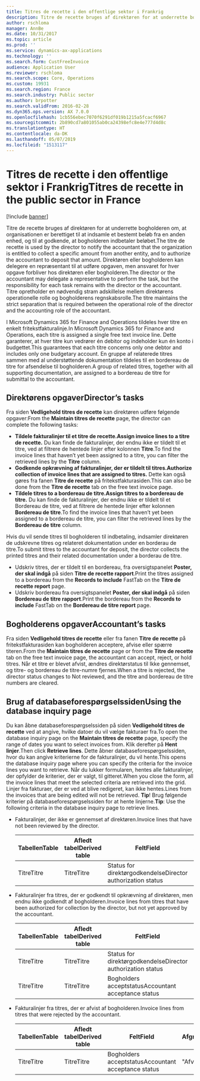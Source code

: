 ```yaml
---
title: Titres de recette i den offentlige sektor i Frankrig
description: Titre de recette bruges af direktøren for at underrette bogholderen om, at organisationen er berettiget til at indsamle et bestemt beløb fra en anden enhed, og til at godkende, at bogholderen indbetaler beløbet. Direktøren eller bogholderen kan delegere en repræsentant til at udføre opgaven, men ansvaret for hver opgave forbliver hos direktøren eller bogholderen. Titre opretholder en nødvendig stram adskillelse mellem direktørens operationelle rolle og bogholderens regnskabsrolle.
author: rschloma
manager: AnnBe
ms.date: 10/31/2017
ms.topic: article
ms.prod: ''
ms.service: dynamics-ax-applications
ms.technology: ''
ms.search.form: CustFreeInvoice
audience: Application User
ms.reviewer: rschloma
ms.search.scope: Core, Operations
ms.custom: 19931
ms.search.region: France
ms.search.industry: Public sector
ms.author: brpotter
ms.search.validFrom: 2016-02-28
ms.dyn365.ops.version: AX 7.0.0
ms.openlocfilehash: 1cb556ebec7070f6291df019b1215a5fcacf6967
ms.sourcegitcommit: 2b890cd7a801055ab0ca24398efc8e4e777d4d8c
ms.translationtype: HT
ms.contentlocale: da-DK
ms.lasthandoff: 05/07/2019
ms.locfileid: "1513117"
---
```

# <a name="titres-de-recette-in-the-public-sector-in-france"></a><span data-ttu-id="a3187-105">Titres de recette i den offentlige sektor i Frankrig</span><span class="sxs-lookup"><span data-stu-id="a3187-105">Titres de recette in the public sector in France</span></span>

[!include [banner](../includes/banner.md)]

<span data-ttu-id="a3187-106">Titre de recette bruges af direktøren for at underrette bogholderen om, at organisationen er berettiget til at indsamle et bestemt beløb fra en anden enhed, og til at godkende, at bogholderen indbetaler beløbet.</span><span class="sxs-lookup"><span data-stu-id="a3187-106">The titre de recette is used by the director to notify the accountant that the organization is entitled to collect a specific amount from another entity, and to authorize the accountant to deposit that amount.</span></span> <span data-ttu-id="a3187-107">Direktøren eller bogholderen kan delegere en repræsentant til at udføre opgaven, men ansvaret for hver opgave forbliver hos direktøren eller bogholderen.</span><span class="sxs-lookup"><span data-stu-id="a3187-107">The director or the accountant may delegate a representative to perform the task, but the responsibility for each task remains with the director or the accountant.</span></span> <span data-ttu-id="a3187-108">Titre opretholder en nødvendig stram adskillelse mellem direktørens operationelle rolle og bogholderens regnskabsrolle.</span><span class="sxs-lookup"><span data-stu-id="a3187-108">The titre maintains the strict separation that is required between the operational role of the director and the accounting role of the accountant.</span></span>

<span data-ttu-id="a3187-109">I Microsoft Dynamics 365 for Finance and Operations tildeles hver titre en enkelt fritekstfakturalinje.</span><span class="sxs-lookup"><span data-stu-id="a3187-109">In Microsoft Dynamics 365 for Finance and Operations, each titre is assigned a single free text invoice line.</span></span> <span data-ttu-id="a3187-110">Dette garanterer, at hver titre kun vedrører én debitor og indeholder kun én konto i budgettet.</span><span class="sxs-lookup"><span data-stu-id="a3187-110">This guarantees that each titre concerns only one debtor and includes only one budgetary account.</span></span> <span data-ttu-id="a3187-111">En gruppe af relaterede titres sammen med al understøttende dokumentation tildeles til en bordereau de titre for afsendelse til bogholderen.</span><span class="sxs-lookup"><span data-stu-id="a3187-111">A group of related titres, together with all supporting documentation, are assigned to a bordereau de titre for submittal to the accountant.</span></span>

## <a name="directors-tasks"></a><span data-ttu-id="a3187-112">Direktørens opgaver</span><span class="sxs-lookup"><span data-stu-id="a3187-112">Director’s tasks</span></span>
<span data-ttu-id="a3187-113">Fra siden **Vedligehold titres de recette** kan direktøren udføre følgende opgaver:</span><span class="sxs-lookup"><span data-stu-id="a3187-113">From the **Maintain titres de recette** page, the director can complete the following tasks:</span></span>

-   <span data-ttu-id="a3187-114">**Tildele fakturalinjer til et titre de recette.**</span><span class="sxs-lookup"><span data-stu-id="a3187-114">**Assign invoice lines to a titre de recette.**</span></span> <span data-ttu-id="a3187-115">Du kan finde de fakturalinjer, der endnu ikke er tildelt til et titre, ved at filtrere de hentede linjer efter kolonnen **Titre**.</span><span class="sxs-lookup"><span data-stu-id="a3187-115">To find the invoice lines that haven’t yet been assigned to a titre, you can filter the retrieved lines by the **Titre** column.</span></span>
-   <span data-ttu-id="a3187-116">**Godkende opkrævning af fakturalinjer, der er tildelt til titres.**</span><span class="sxs-lookup"><span data-stu-id="a3187-116">**Authorize collection of invoice lines that are assigned to titres.**</span></span> <span data-ttu-id="a3187-117">Dette kan også gøres fra fanen **Titre de recette** på fritekstfakturasiden.</span><span class="sxs-lookup"><span data-stu-id="a3187-117">This can also be done from the **Titre de recette** tab on the free text invoice page.</span></span>
-   <span data-ttu-id="a3187-118">**Tildele titres to a bordereau de titre.**</span><span class="sxs-lookup"><span data-stu-id="a3187-118">**Assign titres to a bordereau de titre.**</span></span> <span data-ttu-id="a3187-119">Du kan finde de fakturalinjer, der endnu ikke er tildelt til et Bordereau de titre, ved at filtrere de hentede linjer efter kolonnen **Bordereau de titre**.</span><span class="sxs-lookup"><span data-stu-id="a3187-119">To find the invoice lines that haven’t yet been assigned to a bordereau de titre, you can filter the retrieved lines by the **Bordereau de titre** column.</span></span>

<span data-ttu-id="a3187-120">Hvis du vil sende titres til bogholderen til indbetaling, indsamler direktøren de udskrevne titres og relateret dokumentation under en borderau de titre.</span><span class="sxs-lookup"><span data-stu-id="a3187-120">To submit titres to the accountant for deposit, the director collects the printed titres and their related documentation under a borderau de titre.</span></span>

-   <span data-ttu-id="a3187-121">Udskriv titres, der er tildelt til en bordereau, fra oversigtspanelet **Poster, der skal indgå** på siden **Titre de recette rapport**.</span><span class="sxs-lookup"><span data-stu-id="a3187-121">Print the titres assigned to a bordereau from the **Records to include** FastTab on the **Titre de recette report** page.</span></span>
-   <span data-ttu-id="a3187-122">Udskriv bordereau fra oversigtspanelet **Poster, der skal indgå** på siden **Bordereau de titre rapport**.</span><span class="sxs-lookup"><span data-stu-id="a3187-122">Print the bordereau from the **Records to include** FastTab on the **Bordereau de titre report** page.</span></span>

## <a name="accountants-tasks"></a><span data-ttu-id="a3187-123">Bogholderens opgaver</span><span class="sxs-lookup"><span data-stu-id="a3187-123">Accountant’s tasks</span></span>
<span data-ttu-id="a3187-124">Fra siden **Vedligehold titres de recette** eller fra fanen **Titre de recette** på fritekstfakturasiden kan bogholderen acceptere, afvise eller spærre titeren.</span><span class="sxs-lookup"><span data-stu-id="a3187-124">From the **Maintain titres de recette** page or from the **Titre de recette** tab on the free text invoice page, the accountant can accept, reject, or hold titres.</span></span> <span data-ttu-id="a3187-125">Når et titre er blevet afvist, ændres direktørstatus til Ikke gennemset, og titre- og bordereau de titre-numre fjernes.</span><span class="sxs-lookup"><span data-stu-id="a3187-125">When a titre is rejected, the director status changes to Not reviewed, and the titre and bordereau de titre numbers are cleared.</span></span>

## <a name="using-the-database-inquiry-page"></a><span data-ttu-id="a3187-126">Brug af databaseforespørgselssiden</span><span class="sxs-lookup"><span data-stu-id="a3187-126">Using the database inquiry page</span></span>
<span data-ttu-id="a3187-127">Du kan åbne databaseforespørgselssiden på siden **Vedligehold titres de recette** ved at angive, hvilke datoer du vil vælge fakturaer fra.</span><span class="sxs-lookup"><span data-stu-id="a3187-127">To open the database inquiry page on the **Maintain titres de recette** page, specify the range of dates you want to select invoices from.</span></span> <span data-ttu-id="a3187-128">Klik derefter på **Hent linjer**.</span><span class="sxs-lookup"><span data-stu-id="a3187-128">Then click **Retrieve lines**.</span></span> <span data-ttu-id="a3187-129">Dette åbner databaseforespørgselssiden, hvor du kan angive kriterierne for de fakturalinjer, du vil hente.</span><span class="sxs-lookup"><span data-stu-id="a3187-129">This opens the database inquiry page where you can specify the criteria for the invoice lines you want to retrieve.</span></span> <span data-ttu-id="a3187-130">Når du lukker formularen, hentes alle fakturalinjer, der opfylder de kriterier, der er valgt, til gitteret.</span><span class="sxs-lookup"><span data-stu-id="a3187-130">When you close the form, all the invoice lines that meet the selected criteria are retrieved into the grid.</span></span> <span data-ttu-id="a3187-131">Linjer fra fakturaer, der er ved at blive redigeret, kan ikke hentes.</span><span class="sxs-lookup"><span data-stu-id="a3187-131">Lines from the invoices that are being edited will not be retrieved.</span></span> <span data-ttu-id="a3187-132">**Tip**! Brug følgende kriterier på databaseforespørgselssiden for at hente linjerne.</span><span class="sxs-lookup"><span data-stu-id="a3187-132">**Tip**: Use the following criteria in the database inquiry page to retrieve lines.</span></span>

- <span data-ttu-id="a3187-133">Fakturalinjer, der ikke er gennemset af direktøren.</span><span class="sxs-lookup"><span data-stu-id="a3187-133">Invoice lines that have not been reviewed by the director.</span></span>

  | <span data-ttu-id="a3187-134">Tabellen</span><span class="sxs-lookup"><span data-stu-id="a3187-134">Table</span></span> | <span data-ttu-id="a3187-135">Afledt tabel</span><span class="sxs-lookup"><span data-stu-id="a3187-135">Derived table</span></span> |             <span data-ttu-id="a3187-136">Felt</span><span class="sxs-lookup"><span data-stu-id="a3187-136">Field</span></span>             |    <span data-ttu-id="a3187-137">Afgrænsning</span><span class="sxs-lookup"><span data-stu-id="a3187-137">Criteria</span></span>    |
  |-------|---------------|-------------------------------|----------------|
  | <span data-ttu-id="a3187-138">Titre</span><span class="sxs-lookup"><span data-stu-id="a3187-138">Titre</span></span> |     <span data-ttu-id="a3187-139">Titre</span><span class="sxs-lookup"><span data-stu-id="a3187-139">Titre</span></span>     | <span data-ttu-id="a3187-140">Status for direktørgodkendelse</span><span class="sxs-lookup"><span data-stu-id="a3187-140">Director authorization status</span></span> | <span data-ttu-id="a3187-141">"Ikke gennemset"</span><span class="sxs-lookup"><span data-stu-id="a3187-141">"Not reviewed"</span></span> |


- <span data-ttu-id="a3187-142">Fakturalinjer fra titres, der er godkendt til opkrævning af direktøren, men endnu ikke godkendt af bogholderen.</span><span class="sxs-lookup"><span data-stu-id="a3187-142">Invoice lines from titres that have been authorized for collection by the director, but not yet approved by the accountant.</span></span>

  | <span data-ttu-id="a3187-143">Tabellen</span><span class="sxs-lookup"><span data-stu-id="a3187-143">Table</span></span> | <span data-ttu-id="a3187-144">Afledt tabel</span><span class="sxs-lookup"><span data-stu-id="a3187-144">Derived table</span></span> |             <span data-ttu-id="a3187-145">Felt</span><span class="sxs-lookup"><span data-stu-id="a3187-145">Field</span></span>             |    <span data-ttu-id="a3187-146">Afgrænsning</span><span class="sxs-lookup"><span data-stu-id="a3187-146">Criteria</span></span>    |
  |-------|---------------|-------------------------------|----------------|
  | <span data-ttu-id="a3187-147">Titre</span><span class="sxs-lookup"><span data-stu-id="a3187-147">Titre</span></span> |     <span data-ttu-id="a3187-148">Titre</span><span class="sxs-lookup"><span data-stu-id="a3187-148">Titre</span></span>     | <span data-ttu-id="a3187-149">Status for direktørgodkendelse</span><span class="sxs-lookup"><span data-stu-id="a3187-149">Director authorization status</span></span> |  <span data-ttu-id="a3187-150">"Godkendt"</span><span class="sxs-lookup"><span data-stu-id="a3187-150">"Authorized"</span></span>  |
  | <span data-ttu-id="a3187-151">Titre</span><span class="sxs-lookup"><span data-stu-id="a3187-151">Titre</span></span> |     <span data-ttu-id="a3187-152">Titre</span><span class="sxs-lookup"><span data-stu-id="a3187-152">Titre</span></span>     | <span data-ttu-id="a3187-153">Bogholders acceptstatus</span><span class="sxs-lookup"><span data-stu-id="a3187-153">Accountant acceptance status</span></span>  | <span data-ttu-id="a3187-154">"Ikke gennemset"</span><span class="sxs-lookup"><span data-stu-id="a3187-154">"Not reviewed"</span></span> |


- <span data-ttu-id="a3187-155">Fakturalinjer fra titres, der er afvist af bogholderen.</span><span class="sxs-lookup"><span data-stu-id="a3187-155">Invoice lines from titres that were rejected by the accountant.</span></span>

  | <span data-ttu-id="a3187-156">Tabellen</span><span class="sxs-lookup"><span data-stu-id="a3187-156">Table</span></span> | <span data-ttu-id="a3187-157">Afledt tabel</span><span class="sxs-lookup"><span data-stu-id="a3187-157">Derived table</span></span> | <span data-ttu-id="a3187-158">Felt</span><span class="sxs-lookup"><span data-stu-id="a3187-158">Field</span></span>                        | <span data-ttu-id="a3187-159">Afgrænsning</span><span class="sxs-lookup"><span data-stu-id="a3187-159">Criteria</span></span>   |
  |-------|---------------|------------------------------|------------|
  | <span data-ttu-id="a3187-160">Titre</span><span class="sxs-lookup"><span data-stu-id="a3187-160">Titre</span></span> | <span data-ttu-id="a3187-161">Titre</span><span class="sxs-lookup"><span data-stu-id="a3187-161">Titre</span></span>         | <span data-ttu-id="a3187-162">Bogholders acceptstatus</span><span class="sxs-lookup"><span data-stu-id="a3187-162">Accountant acceptance status</span></span> | <span data-ttu-id="a3187-163">"Afvist"</span><span class="sxs-lookup"><span data-stu-id="a3187-163">"Rejected"</span></span> |





